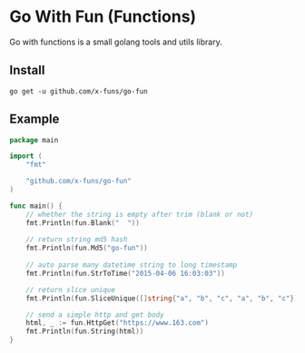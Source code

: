 # Go With Fun (Functions)

Go with functions is a small golang tools and utils library. 

## Install

```shell
go get -u github.com/x-funs/go-fun
```

## Example

```go
package main

import (
	"fmt"

	"github.com/x-funs/go-fun"
)

func main() {
	// whether the string is empty after trim (blank or not)
	fmt.Println(fun.Blank("  "))
	
	// return string md5 hash
	fmt.Println(fun.Md5("go-fun"))
	
	// auto parse many datetime string to long timestamp
	fmt.Println(fun.StrToTime("2015-04-06 16:03:03"))

	// return slice unique
	fmt.Println(fun.SliceUnique([]string{"a", "b", "c", "a", "b", "c"}))

	// send a simple http and get body
	html, _ := fun.HttpGet("https://www.163.com")
	fmt.Println(fun.String(html))
}
```